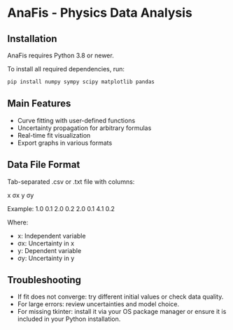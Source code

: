 # AnaFis - Physics Data Analysis

## Installation

AnaFis requires Python 3.8 or newer.

To install all required dependencies, run:

```bash
pip install numpy sympy scipy matplotlib pandas
```

## Main Features

- Curve fitting with user-defined functions
- Uncertainty propagation for arbitrary formulas
- Real-time fit visualization
- Export graphs in various formats

## Data File Format

Tab-separated .csv or .txt file with columns:

x   σx  y   σy

Example:
1.0 0.1 2.0 0.2
2.0 0.1 4.1 0.2

Where:

- x: Independent variable
- σx: Uncertainty in x
- y: Dependent variable
- σy: Uncertainty in y

## Troubleshooting

- If fit does not converge: try different initial values or check data quality.
- For large errors: review uncertainties and model choice.
- For missing tkinter: install it via your OS package manager or ensure it is included in your Python installation.
